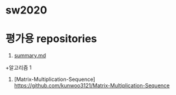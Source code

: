 # sw2020

# 평가용 repositories
1. [summary.md](summary.md)  

+알고리즘 1
  1) [Matrix-Multiplication-Sequence] https://github.com/kunwoo3121/Matrix-Multiplication-Sequence

